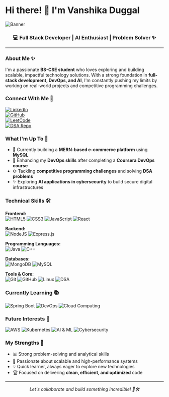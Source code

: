 # Hi there! 👋 I'm Vanshika Duggal

![Banner](https://source.unsplash.com/1600x400/?technology,developer)

<div align="center">
  <h3>💻 Full Stack Developer | AI Enthusiast | Problem Solver ✨</h3>
</div>

---

### About Me ✨

I'm a passionate **BS-CSE student** who loves exploring and building scalable, impactful technology solutions. With a strong foundation in **full-stack development, DevOps, and AI**, I'm constantly pushing my limits by working on real-world projects and competitive programming challenges.

### Connect With Me 🤝

[![LinkedIn](https://img.shields.io/badge/linkedin-%230077B5.svg?style=for-the-badge&logo=linkedin&logoColor=white)](https://www.linkedin.com/in/vanshika-duggal)  
[![GitHub](https://img.shields.io/badge/GitHub-%23121011.svg?style=for-the-badge&logo=github&logoColor=white)](https://github.com/Vanshikaduggal)  
[![LeetCode](https://img.shields.io/badge/LeetCode-000000?style=for-the-badge&logo=LeetCode&logoColor=#d16c06)](https://leetcode.com/vanshikaduggal)  
[![DSA Repo](https://img.shields.io/badge/DSA-Repository-green?style=for-the-badge&logo=github&logoColor=white)](https://github.com/Vanshikaduggal/DSA)

### What I'm Up To 🎯

- 🌱 Currently building a **MERN-based e-commerce platform** using **MySQL**
- 🔧 Enhancing my **DevOps skills** after completing a **Coursera DevOps course**
- ⚙️ Tackling **competitive programming challenges** and solving **DSA problems**
- ✨ Exploring **AI applications in cybersecurity** to build secure digital infrastructures

### Technical Skills 🛠️

**Frontend:**  
![HTML5](https://img.shields.io/badge/html5-%23E34F26.svg?style=for-the-badge&logo=html5&logoColor=white)
![CSS3](https://img.shields.io/badge/css3-%231572B6.svg?style=for-the-badge&logo=css3&logoColor=white)
![JavaScript](https://img.shields.io/badge/javascript-%23323330.svg?style=for-the-badge&logo=javascript&logoColor=%23F7DF1E)
![React](https://img.shields.io/badge/react-%2320232a.svg?style=for-the-badge&logo=react&logoColor=%2361DAFB)

**Backend:**  
![NodeJS](https://img.shields.io/badge/node.js-6DA55F?style=for-the-badge&logo=node.js&logoColor=white)
![Express.js](https://img.shields.io/badge/express.js-%23404d59.svg?style=for-the-badge&logo=express&logoColor=%2361DAFB)

**Programming Languages:**  
![Java](https://img.shields.io/badge/java-%23ED8B00.svg?style=for-the-badge&logo=java&logoColor=white)
![C++](https://img.shields.io/badge/c++-%2300599C.svg?style=for-the-badge&logo=c%2B%2B&logoColor=white)

**Databases:**  
![MongoDB](https://img.shields.io/badge/MongoDB-%234ea94b.svg?style=for-the-badge&logo=mongodb&logoColor=white)
![MySQL](https://img.shields.io/badge/mysql-%2300f.svg?style=for-the-badge&logo=mysql&logoColor=white)

**Tools & Core:**  
![Git](https://img.shields.io/badge/git-%23F05033.svg?style=for-the-badge&logo=git&logoColor=white)
![GitHub](https://img.shields.io/badge/github-%23121011.svg?style=for-the-badge&logo=github&logoColor=white)
![Linux](https://img.shields.io/badge/Linux-%23FCC624.svg?style=for-the-badge&logo=linux&logoColor=black)
![DSA](https://img.shields.io/badge/DSA-%234EA94B.svg?style=for-the-badge&logo=codeforces&logoColor=white)

### Currently Learning 📚

![Spring Boot](https://img.shields.io/badge/spring-%236DB33F.svg?style=for-the-badge&logo=spring&logoColor=white)
![DevOps](https://img.shields.io/badge/DevOps-%23326CE5.svg?style=for-the-badge&logo=azure-devops&logoColor=white)
![Cloud Computing](https://img.shields.io/badge/Cloud_Computing-%2300A1E4.svg?style=for-the-badge&logo=google-cloud&logoColor=white)

### Future Interests 🔮

![AWS](https://img.shields.io/badge/AWS-%23FF9900.svg?style=for-the-badge&logo=amazon-aws&logoColor=white)
![Kubernetes](https://img.shields.io/badge/Kubernetes-%23326CE5.svg?style=for-the-badge&logo=kubernetes&logoColor=white)
![AI & ML](https://img.shields.io/badge/AI%2FML-%23FF4C4C.svg?style=for-the-badge&logo=python&logoColor=white)
![Cybersecurity](https://img.shields.io/badge/Cybersecurity-%23008080.svg?style=for-the-badge&logo=hackthebox&logoColor=white)

### My Strengths 🌟

- 📊 Strong problem-solving and analytical skills
- 🚀 Passionate about scalable and high-performance systems
- 💡 Quick learner, always eager to explore new technologies
- 🏆 Focused on delivering **clean, efficient, and optimized** code

---

<div align="center">
  <i>Let's collaborate and build something incredible! 🤝🛠️</i>
</div>
